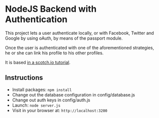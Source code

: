 # NodeJS Backend with Authentication

This project lets a user authenticate locally, or with Facebook, Twitter and Google by using oAuth, by 
means of the passport module.

Once the user is authenticated with one of the aforementioned strategies, he or she can link his profile to 
his other profiles.

It is based [in a scotch.io tutorial](https://scotch.io/tutorials/easy-node-authentication-setup-and-local).

## Instructions

- Install packages: `npm install`
- Change out the database configuration in config/database.js
- Change out auth keys in config/auth.js
- Launch: `node server.js`
- Visit in your browser at: `http://localhost:3200`



